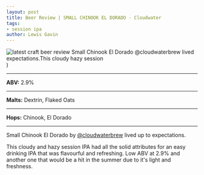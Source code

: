 ```yaml
---
layout: post
title: Beer Review | SMALL CHINOOK EL DORADO - Cloudwater
tags: 
- session ipa
author: Lewis Gavin
---
```


![latest craft beer review Small Chinook El Dorado @cloudwaterbrew lived expectations.This cloudy hazy session](https://www.lewisgavin.co.uk/beermeupplease/images/2018-10-15-beer-review-small-chinook-el-dorado-@cloudwaterbrew-lived-expectationsthis-cloudy-hazy-session.png))

***
**ABV:** 2.9%

***
**Malts:** Dextrin, Flaked Oats

***
**Hops:**    Chinook, El Dorado

***

Small Chinook El Dorado by [@cloudwaterbrew](https://instagram.com/cloudwaterbrew) lived up to expectations.

This cloudy and hazy session IPA had all the solid attributes for an easy drinking IPA that was flavourful and refreshing. Low ABV at 2.9% and another one that would be a hit in the summer due to it's light and freshness.
